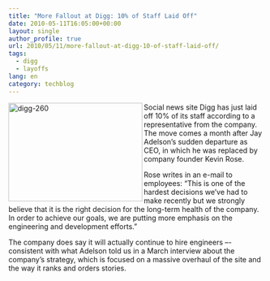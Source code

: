 ```yaml
---
title: "More Fallout at Digg: 10% of Staff Laid Off"
date: 2010-05-11T16:05:00+00:00
layout: single
author_profile: true
url: 2010/05/11/more-fallout-at-digg-10-of-staff-laid-off/
tags:
  - digg
  - layoffs
lang: en
category: techblog
---
```

[<img title="digg-260" border="0" alt="digg-260" align="left" src="http://lh4.ggpht.com/_vaUVXcmC3OI/S-l5JIuCLuI/AAAAAAAACJw/KhQT9w-1az8/digg-260_thumb%5B1%5D.jpg?imgmax=800" width="264" height="194" />](http://lh5.ggpht.com/_vaUVXcmC3OI/S-l5HYLCUuI/AAAAAAAACJs/tIwgJDN7Nrk/s1600-h/digg-260%5B3%5D.jpg) Social news site Digg has just laid off 10% of its staff according to a representative from the company. The move comes a month after Jay Adelson’s sudden departure as CEO, in which he was replaced by company founder Kevin Rose. 

Rose writes in an e-mail to employees: “This is one of the hardest decisions we’ve had to make recently but we strongly believe that it is the right decision for the long-term health of the company. In order to achieve our goals, we are putting more emphasis on the engineering and development efforts.” 

The company does say it will actually continue to hire engineers –- consistent with what Adelson told us in a March interview about the company’s strategy, which is focused on a massive overhaul of the site and the way it ranks and orders stories.